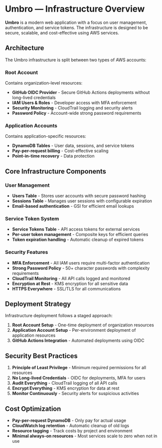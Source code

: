 # Umbro — Infrastructure Overview

**Umbro** is a modern web application with a focus on user management, authentication, and service tokens. The infrastructure is designed to be secure, scalable, and cost-effective using AWS services.

## Architecture

The Umbro infrastructure is split between two types of AWS accounts:

### Root Account
Contains organization-level resources:
- **GitHub OIDC Provider** - Secure GitHub Actions deployments without long-lived credentials
- **IAM Users & Roles** - Developer access with MFA enforcement
- **Security Monitoring** - CloudTrail logging and security alerts
- **Password Policy** - Account-wide strong password requirements

### Application Accounts
Contains application-specific resources:
- **DynamoDB Tables** - User data, sessions, and service tokens
- **Pay-per-request billing** - Cost-effective scaling
- **Point-in-time recovery** - Data protection

## Core Infrastructure Components

### User Management
- **Users Table** - Stores user accounts with secure password hashing
- **Sessions Table** - Manages user sessions with configurable expiration
- **Email-based authentication** - GSI for efficient email lookups

### Service Token System
- **Service Tokens Table** - API access tokens for external services
- **Per-user token management** - Composite keys for efficient queries
- **Token expiration handling** - Automatic cleanup of expired tokens

### Security Features
- **MFA Enforcement** - All IAM users require multi-factor authentication
- **Strong Password Policy** - 50+ character passwords with complexity requirements
- **CloudTrail Monitoring** - All API calls logged and monitored
- **Encryption at Rest** - KMS encryption for all sensitive data
- **HTTPS Everywhere** - SSL/TLS for all communications

## Deployment Strategy

Infrastructure deployment follows a staged approach:

1. **Root Account Setup** - One-time deployment of organization resources
2. **Application Account Setup** - Per-environment deployment of application resources
3. **GitHub Actions Integration** - Automated deployments using OIDC

## Security Best Practices

1. **Principle of Least Privilege** - Minimum required permissions for all resources
2. **No Long-lived Credentials** - OIDC for deployments, MFA for users
3. **Audit Everything** - CloudTrail logging of all API calls
4. **Encrypt Everything** - KMS encryption for data at rest
5. **Monitor Continuously** - Security alerts for suspicious activities

## Cost Optimization

- **Pay-per-request DynamoDB** - Only pay for actual usage
- **CloudWatch log retention** - Automatic cleanup of old logs
- **Resource tagging** - Track costs by project and environment
- **Minimal always-on resources** - Most services scale to zero when not in use
